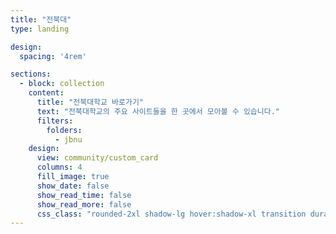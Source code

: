```yaml
---
title: "전북대"
type: landing

design:
  spacing: '4rem'

sections:
  - block: collection
    content:
      title: "전북대학교 바로가기"
      text: "전북대학교의 주요 사이트들을 한 곳에서 모아볼 수 있습니다."
      filters:
        folders:
          - jbnu
    design:
      view: community/custom_card
      columns: 4
      fill_image: true
      show_date: false
      show_read_time: false
      show_read_more: false
      css_class: "rounded-2xl shadow-lg hover:shadow-xl transition duration-300"
---
```

